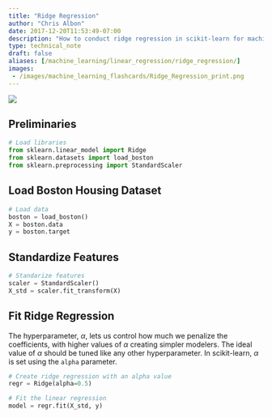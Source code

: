 ```yaml
---
title: "Ridge Regression"
author: "Chris Albon"
date: 2017-12-20T11:53:49-07:00
description: "How to conduct ridge regression in scikit-learn for machine learning in Python."
type: technical_note
draft: false
aliases: [/machine_learning/linear_regression/ridge_regression/]
images:
 - /images/machine_learning_flashcards/Ridge_Regression_print.png
---
```

<a alt="Ridge Regression" href="https://machinelearningflashcards.com">
    <img src="/images/machine_learning_flashcards/Ridge_Regression_print.png" class="flashcard center-block">
</a>

## Preliminaries


```python
# Load libraries
from sklearn.linear_model import Ridge
from sklearn.datasets import load_boston
from sklearn.preprocessing import StandardScaler
```

## Load Boston Housing Dataset


```python
# Load data
boston = load_boston()
X = boston.data
y = boston.target
```

## Standardize Features


```python
# Standarize features
scaler = StandardScaler()
X_std = scaler.fit_transform(X)
```

## Fit Ridge Regression

The hyperparameter, $\alpha$, lets us control how much we penalize the coefficients, with higher values of $\alpha$ creating simpler modelers. The ideal value of $\alpha$ should be tuned like any other hyperparameter. In scikit-learn, $\alpha$ is set using the `alpha` parameter.


```python
# Create ridge regression with an alpha value
regr = Ridge(alpha=0.5)

# Fit the linear regression
model = regr.fit(X_std, y)
```
